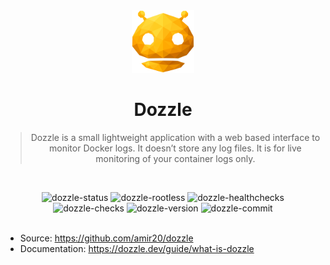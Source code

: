 <div align="center">

<img height="100px" width="100px" src="../../docs/assets/dozzle.svg" />

# Dozzle

> Dozzle is a small lightweight application with a web based interface to monitor Docker logs. It doesn’t store any log files. It is for live monitoring of your container logs only.

<br/>

![dozzle-status]
![dozzle-rootless]
![dozzle-healthchecks]
![dozzle-checks]
![dozzle-version]
![dozzle-commit]
<br/><br/>

</div>

- Source: https://github.com/amir20/dozzle
- Documentation: https://dozzle.dev/guide/what-is-dozzle

<!-- Dozzle -->

[dozzle-status]: https://img.shields.io/badge/active_(in_use)-blue?style=for-the-badge&label=status
[dozzle-rootless]: https://img.shields.io/badge/yes-blue?style=for-the-badge&label=rootless
[dozzle-healthchecks]: https://img.shields.io/badge/yes-blue?style=for-the-badge&label=healthchecks
[dozzle-checks]: https://img.shields.io/github/actions/workflow/status/raeffs/docker-host/apps-dozzle.yml?branch=main&event=push&style=for-the-badge
[dozzle-version]: https://img.shields.io/github/v/release/amir20/dozzle?style=for-the-badge
[dozzle-commit]: https://img.shields.io/github/last-commit/amir20/dozzle?style=for-the-badge
